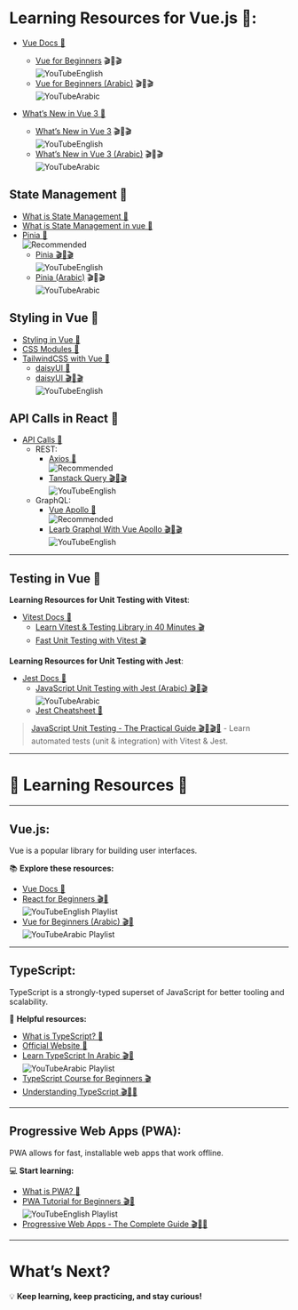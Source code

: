 # **Learning Resources for Vue.js** 🚀:

- [Vue Docs 📖](https://vuejs.org/guide/introduction.html)
  - [Vue for Beginners](https://www.youtube.com/playlist?list=PLC3y8-rFHvwgeQIfSDtEGVvvSEPDkL_1f) 🎬📃🎬  
    ![YouTubeEnglish](https://img.shields.io/badge/En%20Playlist-FF0000?style=for-the-badge&logo=youtube&logoColor=white)
  - [Vue for Beginners (Arabic)](https://www.youtube.com/playlist?list=PLDoPjvoNmBAxr5AqK3Yz4DWYKVSmIFziw) 🎬📃🎬  
    ![YouTubeArabic](https://img.shields.io/badge/Ar%20Playlist-FF0000?style=for-the-badge&logo=youtube&logoColor=white)
- [What’s New in Vue 3 📖](https://medium.com/@emre.deniz/vue-3-whats-new-0d2a97e14125)

  - [What’s New in Vue 3](https://www.youtube.com/watch?v=bwItFdPt-6M&t=456s) 🎬📃🎬  
    ![YouTubeEnglish](https://img.shields.io/badge/En%20Playlist-FF0000?style=for-the-badge&logo=youtube&logoColor=white)
  - [What’s New in Vue 3 (Arabic)](https://www.youtube.com/playlist?list=PLtxOBbrOOPH4ro6EXTNHrIvmoNaOcPAwe) 🎬📃🎬  
    ![YouTubeArabic](https://www.youtube.com/playlist?list=PLLXntwspGdhCrdh_7xqzz0s3sH4sWlEiQ)

## **State Management** 🧠

- [What is State Management 📖](https://www.techtarget.com/searchapparchitecture/definition/state-management)
- [What is State Management in vue 📖](https://vuejs.org/guide/scaling-up/state-management)
- [Pinia 📖](https://pinia.vuejs.org/introduction.html)  
  ![Recommended](https://badgen.net/badge/Recommended/PR/blue)
  - [Pinia 🎬📃🎬](https://www.youtube.com/playlist?list=PL4cUxeGkcC9hp28dYyYBy3xoOdoeNw-hD)  
    ![YouTubeEnglish](https://img.shields.io/badge/En%20Playlist-FF0000?style=for-the-badge&logo=youtube&logoColor=white)
  - [Pinia (Arabic)](https://www.youtube.com/watch?v=IwNyiqUQa-8&t=244s) 🎬📃🎬  
    ![YouTubeArabic](https://img.shields.io/badge/Ar%20Playlist-FF0000?style=for-the-badge&logo=youtube&logoColor=white)

## **Styling in Vue** 🎨

- [Styling in Vue 📖](https://vuejs.org/guide/essentials/class-and-style)
- [CSS Modules 📖](https://vue-loader.vuejs.org/guide/css-modules.html)
- [TailwindCSS with Vue 📖](https://tailwindcss.com/docs/installation/using-vite)
  - [daisyUI 📖](https://daisyui.com/)
  - [daisyUI 🎬📃🎬](https://www.youtube.com/playlist?list=PLb90U00aeJnAfSFybN_EW6GIs0GZASLLM)  
    ![YouTubeEnglish](https://img.shields.io/badge/En%20Playlist-FF0000?style=for-the-badge&logo=youtube&logoColor=white)

## **API Calls in React** 🔗

- [API Calls 📖](https://medium.com/@sixtusgreat_16629/title-a-comprehensive-guide-to-fetching-data-from-api-with-vue-js-710c44a81ce3)
  - REST:
    - [Axios 📖](https://axios-http.com/docs/intro)  
      ![Recommended](https://badgen.net/badge/Recommended/PR/blue)
    - [Tanstack Query 🎬📃🎬](https://www.youtube.com/watch?v=0Njxq9UcL9s)  
      ![YouTubeEnglish](https://img.shields.io/badge/En%20Playlist-FF0000?style=for-the-badge&logo=youtube&logoColor=white)
  - GraphQL:
    - [Vue Apollo 📖](https://v4.apollo.vuejs.org/)  
      ![Recommended](https://badgen.net/badge/Recommended/PR/blue)
    - [Learb Graphql With Vue Apollo 🎬📃🎬](https://www.youtube.com/watch?v=8JtmnsolNq8)  
      ![YouTubeEnglish](https://img.shields.io/badge/En%20Playlist-FF0000?style=for-the-badge&logo=youtube&logoColor=white)

---

## **Testing in Vue** 🧪

**Learning Resources for Unit Testing with Vitest**:

- [Vitest Docs 📖](https://vitest.dev/)
  - [Learn Vitest & Testing Library in 40 Minutes 🎬](https://youtu.be/FJRuG85tXV0)
  - [Fast Unit Testing with Vitest 🎬](https://youtu.be/FDEf3iWEgFI)

**Learning Resources for Unit Testing with Jest**:

- [Jest Docs 📖](https://jestjs.io/)
  - [JavaScript Unit Testing with Jest (Arabic) 🎬📃🎬](https://www.youtube.com/playlist?list=PLDoPjvoNmBAwSrfBPERTnCmWAbcMAwG9O)  
    ![YouTubeArabic](https://img.shields.io/badge/Ar%20Playlist-FF0000?style=for-the-badge&logo=youtube&logoColor=white)
  - [Jest Cheatsheet 📄](https://devhints.io/jest)

> [JavaScript Unit Testing - The Practical Guide 🎬📃🎬💵](https://www.udemy.com/course/javascript-unit-testing-the-practical-guide/) - Learn automated tests (unit & integration) with Vitest & Jest.

---

# 🚀 **Learning Resources** 🚀

---

## **Vue.js:**

Vue is a popular library for building user interfaces.

📚 **Explore these resources:**

- [Vue Docs 📖](https://vuejs.org/tutorial/#step-1)
- [React for Beginners 🎬📃](https://www.youtube.com/watch?v=YrxBCBibVo0)  
  ![YouTubeEnglish Playlist](https://img.shields.io/badge/En%20Playlist-FF0000?style=for-the-badge&logo=youtube&logoColor=white)
- [Vue for Beginners (Arabic) 🎬📃](https://www.youtube.com/playlist?list=PLDoPjvoNmBAxr5AqK3Yz4DWYKVSmIFziw)  
  ![YouTubeArabic Playlist](https://img.shields.io/badge/Ar%20Playlist-FF0000?style=for-the-badge&logo=youtube&logoColor=white)

---

## **TypeScript:**

TypeScript is a strongly-typed superset of JavaScript for better tooling and scalability.

🔗 **Helpful resources:**

- [What is TypeScript? 📄](https://thenewstack.io/what-is-typescript/)
- [Official Website 📖](https://www.typescriptlang.org/)
- [Learn TypeScript In Arabic 🎬📃](https://www.youtube.com/playlist?list=PLDoPjvoNmBAy532K9M_fjiAmrJ0gkCyLJ)  
  ![YouTubeArabic Playlist](https://img.shields.io/badge/Ar%20Playlist-FF0000?style=for-the-badge&logo=youtube&logoColor=white)
- [TypeScript Course for Beginners 🎬](https://youtu.be/BwuLxPH8IDs)
- [Understanding TypeScript 🎬📃💵](https://www.udemy.com/course/understanding-typescript/)

---

## **Progressive Web Apps (PWA):**

PWA allows for fast, installable web apps that work offline.

💻 **Start learning:**

- [What is PWA? 📄](https://web.dev/what-are-pwas/)
- [PWA Tutorial for Beginners 🎬📃](https://www.youtube.com/playlist?list=PL4cUxeGkcC9gTxqJBcDmoi5Q2pzDusSL7)  
  ![YouTubeEnglish Playlist](https://img.shields.io/badge/En%20Playlist-FF0000?style=for-the-badge&logo=youtube&logoColor=white)
- [Progressive Web Apps - The Complete Guide 🎬📃💵](https://www.udemy.com/course/progressive-web-app-pwa-the-complete-guide/)

---

# **What’s Next?**

💡 **Keep learning, keep practicing, and stay curious!**
<br />

